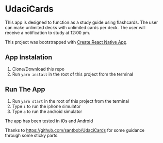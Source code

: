 # UdaciCards
This app is designed to function as a study guide using flashcards.  The user can make unlimited decks with unlimited cards per deck.  The user will receive a notification to study at 12:00 pm.

This project was bootstrapped with [Create React Native App](https://github.com/react-community/create-react-native-app).

## App Instalation

1. Clone/Download this repo
2. Run `yarn install` in the root of this project from the terminal


## Run The App

1. Run `yarn start` in the root of this project from the terminal
2. Type `i` to run the iphone simulator
3. Type `a` to run the android simulator

The app has been tested in iOs and Android


Thanks to https://github.com/santbob/UdaciCards for some guidance through some sticky parts.